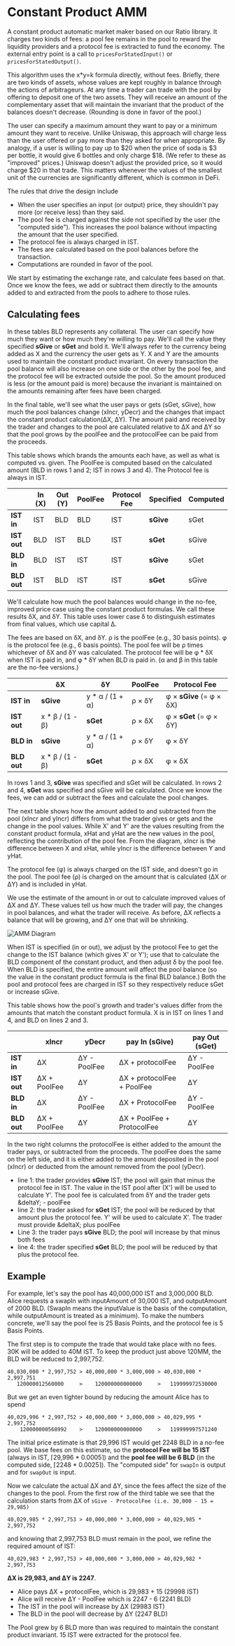 # Constant Product AMM

A constant product automatic market maker based on our Ratio library. It charges
two kinds of fees: a pool fee remains in the pool to reward the liquidity
providers and a protocol fee is extracted to fund the economy. The external
entry point is a call to `pricesForStatedInput()` or `pricesForStatedOutput()`.

This algorithm uses the x*y=k formula directly, without fees. Briefly, there are
two kinds of assets, whose values are kept roughly in balance through the
actions of arbitrageurs. At any time a trader can trade with the pool by
offering to deposit one of the two assets. They will receive an amount
of the complementary asset that will maintain the invariant that the product of
the balances doesn't decrease. (Rounding is done in favor of the
pool.)

The user can specify a maximum amount they want to pay or a minimum amount they
want to receive. Unlike Uniswap, this approach will charge less than the user
offered or pay more than they asked for when appropriate. By analogy, if a user
is willing to pay up to $20 when the price of soda is $3 per bottle, it would
give 6 bottles and only charge $18. (We refer to these as "improved" prices.)
Uniswap doesn't adjust the provided price, so it would charge $20 in that trade.
This matters whenever the values of the smallest unit of the currencies are
significantly different, which is common in DeFi.

The rules that drive the design include

* When the user specifies an input (or output) price, they shouldn't pay more
  (or receive less) than they said.
* The pool fee is charged against the side not specified by the user (the
  "computed side"). This increases the pool balance without impacting the amount
  that the user specified.
* The protocol fee is always charged in IST.
* The fees are calculated based on the pool balances before the transaction.
* Computations are rounded in favor of the pool.

We start by estimating the exchange rate, and calculate fees based on that. Once
we know the fees, we add or subtract them directly to the amounts added to and
extracted from the pools to adhere to those rules.

## Calculating fees

In these tables BLD represents any collateral. The user can specify how much
they want or how much they're willing to pay. We'll call the value they
specified **sGive** or **sGet** and bold it. We'll always refer to the currency
being added as X and the currency the user gets as Y. X and Y are the amounts
used to maintain the constant product invariant. On every transaction the pool
balance will also increase on one side or the other by the pool fee, and the
protocol fee will be extracted outside the pool. So the amount produced is less
(or the amount paid is more) because the invariant is maintained on the amounts
remaining after fees have been charged. 

In the final table, we'll see what the user pays or gets (sGet, sGive), how much
the pool balances change (xIncr, yDecr) and the changes that impact the constant
product calculation(&Delta;X, &Delta;Y). The amount paid and received by the
trader and changes to the pool are calculated relative to &Delta;X and &Delta;Y
so that the pool grows by the poolFee and the protocolFee can be paid from the
proceeds.

This table shows which brands the amounts each have, as well as what is computed
vs. given. The PoolFee is computed based on the calculated amount (BLD in rows 1
and 2; IST in rows 3 and 4). The Protocol fee is always in IST.

|          | In (X) | Out (Y) | PoolFee | Protocol Fee | Specified | Computed |
|---------|-----|-----|--------|-----|------|-----|
| **IST in** | IST | BLD | BLD | IST | **sGive** | sGet |
| **IST out** | BLD | IST | BLD | IST | **sGet** | sGive |
| **BLD in** | BLD | IST | IST | IST | **sGive** | sGet |
| **BLD out** | IST | BLD | IST | IST | **sGet** | sGive |

We'll calculate how much the pool balances would change in the no-fee, improved
price case using the constant product formulas. We call these results &delta;X,
and &delta;Y. This table uses lower case &delta; to distinguish estimates from
final values, which use capital &Delta;.

The fees are based on &delta;X, and &delta;Y. &rho; is the poolFee (e.g., 30
basis points). &phi; is the protocol fee (e.g., 6 basis points). The pool fee
will be &rho; times whichever of &delta;X and &delta;Y was calculated. The
protocol fee will be &phi; * &delta;X when IST is paid in, and &phi; * &delta;Y
when BLD is paid in. (&alpha; and &beta; in this table are the no-fee versions.)

|          | &delta;X | &delta;Y | PoolFee | Protocol Fee |
|---------|-----|-----|--------|-----|
| **IST in**  | **sGive** | y * &alpha; / (1 + &alpha;) | &rho; &times; &delta;Y | &phi; &times; **sGive** (= &phi; &times; &delta;X) |
| **IST out** | x * &beta; / (1 - &beta;) | **sGet** | &rho; &times; &delta;X | &phi; &times; **sGet** (= &phi; &times; &delta;Y) |
| **BLD in**  | **sGive**  | y * &alpha; / (1 + &alpha;) | &rho; &times; &delta;Y | &phi; &times; &delta;Y |
| **BLD out** | x * &beta; / (1 - &beta;) | **sGet** | &rho; &times; &delta;X | &phi; &times; &delta;X |

In rows 1 and 3, **sGive** was specified and sGet will be calculated. In rows 2
and 4, **sGet** was specified and sGive will be calculated. Once we know the
fees, we can add or subtract the fees and calculate the pool changes.

The next table shows how the amount added to and subtracted from the pool (xIncr
and yIncr) differs from what the trader gives or gets and the change in the pool
values. While X' and Y' are the values resulting from the constant product
formula, xHat and yHat are the new values in the pool, reflecting the
contribution of the pool fee. From the diagram, xIncr is the difference between
X and xHat, while yIncr is the difference between Y and yHat.

The protocol fee (&phi;) is always charged on the IST side, and doesn't go in
the pool. The pool fee (&rho;) is charged on the amount that is calculated
(&Delta;X or &Delta;Y) and is included in yHat. 

We use the estimate of the amount in or out to calculate improved values of
&Delta;X and &Delta;Y. These values tell us how much the trader will pay, the
changes in pool balances, and what the trader will receive. As before, &Delta;X
reflects a balance that will be growing, and &Delta;Y one that will be
shrinking.

![AMM Diagram](./AMM-Trade.jpeg)

When IST is specified (in or out), we adjust by the protocol Fee to get the
change to the IST balance (which gives X' or Y'); use that to calculate the
BLD component of the constant product, and then adjust &delta; by the pool fee.
When BLD is specified, the entire amount will affect the pool balance (so the
value in the constant product formula is the final BLD balance.) Both the pool
and protocol fees are charged in IST so they respectively reduce sGet or
increase sGive. 

This table shows how the pool's growth and trader's values differ from the
amounts that match the constant product formula. X is in IST on lines 1 and 4,
and BLD on lines 2 and 3. 

|          | xIncr | yDecr | pay In (sGive) | pay Out (sGet) |
|---------|-----|-----|-----|-----|
| **IST in**  | &Delta;X | &Delta;Y - PoolFee | &Delta;X + protocolFee | &Delta;Y - PoolFee |
| **IST out**  | &Delta;X + PoolFee | &Delta;Y | &Delta;X + protocolFee + PoolFee | &Delta;Y |
| **BLD in**  | &Delta;X | &Delta;Y - PoolFee | &Delta;X + ProtocolFee | &Delta;Y - PoolFee |
| **BLD out**  | &Delta;X + PoolFee | &Delta;Y | &Delta;X + PoolFee + ProtocolFee | &Delta;Y |

In the two right columns the protocolFee is either added to the amount the
trader pays, or subtracted from the proceeds. The poolFee does the same on the
left side, and it is either added to the amount deposited in the pool (xIncr)
or deducted from the amount removed from the pool (yDecr).


* line 1: the trader provides **sGive** IST; the pool will gain that minus
  the protocol fee in IST. The value in the IST pool after (X') will be used to
  calculate Y'.  The pool fee is calculated from &delta;Y and the trader gets
  &deltaY; - poolFee
* line 2: the trader asked for **sGet** IST; the pool will be reduced by that
  amount plus the protocol fee. Y' will be used to calculate X'. The trader
  must provide &deltaX; plus poolFee
* Line 3: the trader pays **sGive** BLD; the pool will increase by that minus
  both fees
* line 4: the trader specified **sGet** BLD; the pool will be reduced by that
  plus the protocol fee.


## Example

For example, let's say the pool has 40,000,000 IST and 3,000,000 BLD. Alice
requests a swapIn with inputAmount of 30,000 IST, and outputAmount of 2000 BLD.
(SwapIn means the inputValue is the basis of the computation, while outputAmount
is treated as a minimum). To make the numbers concrete, we'll say the pool fee
is 25 Basis Points, and the protocol fee is 5 Basis Points.

The first step is to compute the trade that would take place with no fees. 30K
will be added to 40M IST. To keep the product just above 120MM, the BLD will be
reduced to 2,997,752.

```
40,030,000 * 2,997,752 > 40,000,000 * 3,000,000 > 40,030,000 * 2,997,751
   120000012560000     >    120000000000000     >   119999972530000
```

But we get an even tighter bound by reducing the amount Alice has to spend

```
40,029,996 * 2,997,752 > 40,000,000 * 3,000,000 > 40,029,995 * 2,997,752
    120000000568992    >    120000000000000     >   119999997571240
```

The initial price estimate is that 29,996 IST would get 2248 BLD in a no-fee
pool. We base fees on this estimate, so the **protocol Fee will be 15 IST**
(always in IST, &lceil;29,996 * 0.0005&rceil;) and the **pool fee will be 6 BLD**
(in the computed side, &lceil;2248 * 0.0025&rceil;).  The "computed side" for
`swapIn` is output and for `swapOut` is input.

Now we calculate the actual &Delta;X and &Delta;Y, since the fees affect the
size of the changes to the pool. From the first row of the third table we see
that the calculation starts from &Delta;X of
`sGive - ProtocolFee (i.e. 30,000 - 15 = 29,985)`

```
40,029,985 * 2,997,753 > 40,000,000 * 3,000,000 > 40,029,985 * 2,997,752
```

and knowing that 2,997,753 BLD must remain in the pool, we refine the required
amount of IST:

```
40,029,983 * 2,997,753 > 40,000,000 * 3,000,000 > 40,029,982 * 2,997,753
```

**&Delta;X is 29,983, and &Delta;Y is 2247**.

 * Alice pays &Delta;X + protocolFee, which is 29,983 + 15  (29998 IST)
 * Alice will receive &Delta;Y - PoolFee which is 2247 - 6  (2241 BLD)
 * The IST in the pool will increase by &Delta;X   (29983 IST)
 * The BLD in the pool will decrease by &Delta;Y   (2247 BLD)

The Pool grew by 6 BLD more than was required to maintain the constant product
invariant. 15 IST were extracted for the protocol fee.

